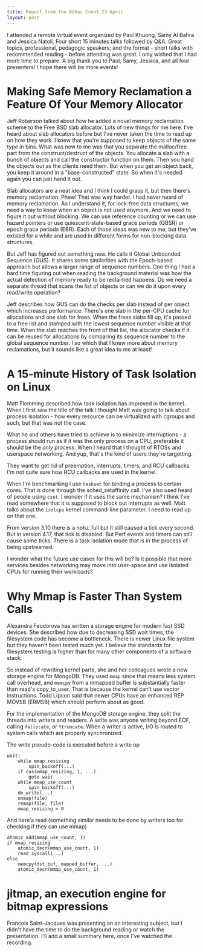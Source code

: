 ```yaml
---
title: Report from the Adhoc Event 23 April
layout: post
---
```

I attended a remote virtual event organized by Paul Khuong, Samy Al Bahra and
Jessica Natoli. Four short 15 minutes talks followed by Q&A. Great topics,
professional, pedagogic speakers; and the format - short talks with
recommended reading - before attending was great. I only wished that I had more
time to prepare. A big thank you to Paul, Samy, Jessica, and all four
presenters! I hope there will be more events!

# Making Safe Memory Reclamation a Feature Of Your Memory Allocator
Jeff Roberson talked about how he added a novel memory reclamation scheme to
the Free BSD slab allocator. Lots of new things for me here. I've heard about
slab allocators before but I've never taken the time to read up on how they
work. I knew that you're supposed to keep objects of the same type in bins.
What was new to me was that you separate the malloc/free part from the
construct/destruct of the objects. You allocate a slab with a bunch of objects
and call the constructor function on them. Then you hand the objects out as
the clients need them. But when you get an object back, you keep it around in
a "base-constructed" state. So when it's needed again you can just hand it out. 

Slab allocators are a neat idea and I think I could grasp it, but then there's
memory reclamation. Phew! That was way harder. I had never heard of memory
reclamation. As I understand it, for lock-free data structures, we need a way
to know when an object is not used anymore. And we need to figure it out without
blocking. We can use reference counting or we can use hazard pointers or  use
quiescent-state-based grace periods (QBSR) or epoch grace periods (EBR). Each of those ideas
was new to me, but they've existed for a  while and are used in different
forms for non-blocking data structures.

But Jeff has figured out something new. He calls it Global Unbounded Sequence
(GUS). It shares some similarities with the Epoch-based approach but allows a
larger range of sequence numbers. One thing I had a hard time figuring out when
reading the background material was how the actual detection of memory ready to
be reclaimed happens. Do we need a separate thread that scans the list of objects
or can we do it upon every read/write operation?

Jeff describes how GUS can do the checks per slab instead of per object which
increases performance. There's one slab in the per-CPU cache for allocations and
one slab for frees. When the frees slabs fill up, it's passed to a free list
and stamped with the lowest sequence number visible at that time. When the slab
reaches the front of that list, the allocator checks if it can be reused for
allocations by comparing its sequence number to the global sequence number. I so
which that I knew more about memory reclamations, but it sounds like a great idea
to me at least!

# A 15-minute History of Task Isolation on Linux
Matt Flemming described how task isolation has improved in the kernel. When I
first saw the title of the talk I thought Matt was going to talk about process
isolation - how every resource can be virtualized with cgroups and such, but that
was not the case.

What he and others have tried to achieve is to minimize interruptions - a process
should run as if it was the only process on a CPU, preferable it should be
the *only* process. When I heard that I thought of RTOSs and userspace
networking. And yup, that's the kind of users they're targetting. 

They want to get rid of preemption, interrupts, timers, and RCU callbacks. I'm
not quite sure how RCU callbacks are used in the kernel.

When I'm benchmarking I use `taskset` for binding a process to certain cores.
That is done through the sched_setaffinity call. I've also used heard of people
using `cset`. I wonder if it uses the same mechanism? I think I've read somewhere
that it is supposed to block out interrupts as well. Matt talks about the `isolcpu`
kernel command-line parameter. I need to read up on that one.

From version 3.10 there is a nohz_full but it still caused a tick every second.
But in version 4.17, that tick is disabled. But Perf events and timers can still
cause some ticks. There is a task isolation mode that is in the process of
being upstreamed.

I wonder what the future use cases for this will be? Is it possible that more
services besides networking may move into user-space and use isolated CPUs for
running their workloads?

# Why Mmap is Faster Than System Calls
Alexandra Feodorova has written a storage engine for modern fast SSD devices.
She described how due to decreasing SSD wait times, the filesystem code has
become a bottleneck. There is newer Linux file system but they haven't been
tested much yet. I believe the standards for filesystem testing is higher than
for many other components of a software stack.

So instead of rewriting kernel parts, she and her colleagues wrote a new
storage engine for MongoDB. They used `mmap` since that means less system call
overhead, and `memcpy` from a mmapped buffer is substantially faster than read's
copy_to_user. That is because the kernel can't use vector instructions. Todd
Lipcon said that newer CPUs have an enhanced REP MOVSB (ERMSB) which
should perform about as good.

For the implementation of the MongoDB storage engine, they split the threads
into writers and readers. A write was anyone writing beyond EOF, calling
`fallocate`, or `ftruncate`. When a writer is active, I/O is routed to system calls
which are properly synchronized.

The write pseudo-code is executed before a write op
```
wait:
	while mmap_resizing
		spin_backoff(...)
	if cas(mmap_resizing, 1, ...)
		goto wait
	while mmap_use_count
		spin_backoff(...)
	do_write(...)
	unmap(file)
	remap(file, file)
	mmap_resizing = 0

```	
And here's read (something similar needs to be done by writers too for checking if they can use mmap)
```
atomic_add(mmap_use_count, 1)
if mmap_resizing
	atomic_decr(mmap_use_count, 1)
	read_syscall(...)
else
	memcpy(dst_buf, mapped_buffer, ...)
	atomic_decr(mmap_use_count, 1)

```


# jitmap, an execution engine for bitmap expressions
Francois Saint-Jacques was presenting on an interesting subject, but I didn't have the time to do the
background reading or watch the presentation. I'll add a small summary here, once I've watched the recording.